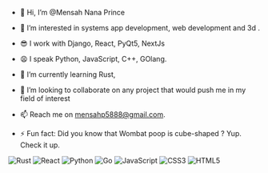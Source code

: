 - 👋 Hi, I’m @Mensah Nana Prince
- 👀 I’m interested in systems app development, web development and 3d .
- 😎 I work with Django, React, PyQt5, NextJs
- 😩 I speak Python, JavaScript, C++, GOlang.
- 🌱 I’m currently learning Rust,
- 💞️ I’m looking to collaborate on any project that would push me in my field of interest
- 📫 Reach me on mensahp5888@gmail.com. 

  
- ⚡ Fun fact: Did you know that Wombat poop is cube-shaped ? Yup. Check it up.

![Rust](https://img.shields.io/badge/Rust-black?logo=rust&logoColor=white)
![React](https://img.shields.io/badge/React-20232A?logo=react&logoColor=61DAFB)
![Python](https://img.shields.io/badge/Python-3670A0?logo=python&logoColor=ffdd54)
![Go](https://img.shields.io/badge/Go-00ADD8?logo=go&logoColor=white)
![JavaScript](https://img.shields.io/badge/JavaScript-F7DF1E?logo=javascript&logoColor=black)
![CSS3](https://img.shields.io/badge/CSS-1572B6?logo=css3&logoColor=white)
![HTML5](https://img.shields.io/badge/HTML5-E34F26?logo=html5&logoColor=white)

<!---
MensahPrince/MensahPrince is a ✨ special ✨ repository because its `README.md` (this file) appears on your GitHub profile.
You can click the Preview link to take a look at your changes.
--->
